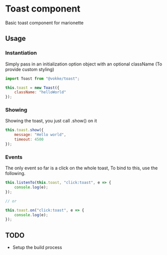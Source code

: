 # Toast component

Basic toast component for marionette

## Usage

### Instantiation
Simply pass in an initialization option object with an optional className (To provide custom styling)

```js
import Toast from "@vokke/toast";

this.toast = new Toast({
    className: "helloWorld"
});
```

### Showing
Showing the toast, you just call .show() on it

```js
this.toast.show({
    message: "Hello world",
    timeout: 4500
});
```

### Events
The only event so far is a click on the whole toast, To bind to this, use the following.

```js
this.listenTo(this.toast, "click:toast", e => {
    console.log(e);
});

// or

this.toast.on("click:toast", e => {
    console.log(e);
});
```

## TODO
* Setup the build process
